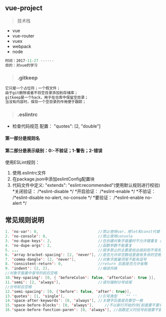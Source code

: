 ## vue-project
> 技术栈
- vue
- vue-router
- vuex
- webpack
- node

```javascript
时间：2017-11-27 ------
目的：对vue的学习
```

> ### .gitkeep
```java
它只是一个占位符；一个假文件；
由于git删除或者不将空目录添加到存储库；
gitkeep是一个hack，用于在仓库中保留空目录；
当没有内容时，保存一个空目录的作用便于跟踪；
```

> ### .eslintrc
- 检查代码规范
配置： "quotes": [2, "double"]
#### 第一部分是规则名
#### 第二部分是表示级别：0:-不验证；1-警告；2-错误
使用ESLint规则：
1. 使用.eslintrc文件
2. 在package.json中添加eslintConfig配置块
3. 代码文件中定义: "extends": "eslint:recommended"(使用默认规则进行校验)
*关闭验证： /*eslint-disable */
*开启验证： /*eslint-enable  */
*不验证：   /*eslint-disable no-alert, no-console */
*要验证：   /*eslint-enable no-alert */
## 常见规则说明
```java
1. 'no-var': 0,                           //禁止使用var，用let和const代替
2. 'no-console': 0,                       //禁止使用console
3. 'no-dupe-keys': 2,                     //在创建对象字面量时不允许键重复 {a:1,a:1}
4. 'no-dupe-args': 2,                     //函数参数不能重复
5. ...                                    //很多禁止的主要是给出级别但不常用未列出
6. 'array-bracket-spacing': [2, 'never'], //是否允许非空数组里面有多余的空格
7. 'comma-dangle': [2, 'never'],          //对象字面量项尾不能有逗号
8. 'consistent-return': 0,                //return 后面是否允许省略
9. 'indent': [2, 2],                      //缩进风格
//对象字面量中冒号的前后空格
10.'key-spacing': [0, { 'beforeColon': false, 'afterColon': true }],
11.'semi': [2, 'always'],                 //语句强制分号结尾
//分号前后空格
12.'semi-spacing': [0, {'before': false, 'after': true}],
13.'quotes': [1, 'single'],               //引号类型 `` "" ''
14.'space-after-keywords': [0, 'always'], //关键字后面是否要空一格
15.'space-before-blocks': [0, 'always'],     //不以新行开始的块{前面要不要有空格
16.'space-before-function-paren': [0, 'always'], //函数定义时括号前面要不要有空格
```

